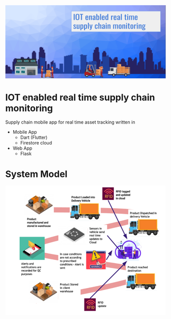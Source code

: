 
  <img src="images/banner.png" style="width=100%;">


# IOT enabled real time supply chain monitoring

Supply chain mobile app for real time asset tracking written in 
  - Mobile App 
    - Dart (Flutter)
    - Firestore cloud
  - Web App
    - Flask
    
# System Model

  <img src="images/model.png" style="width=100%;">


    

